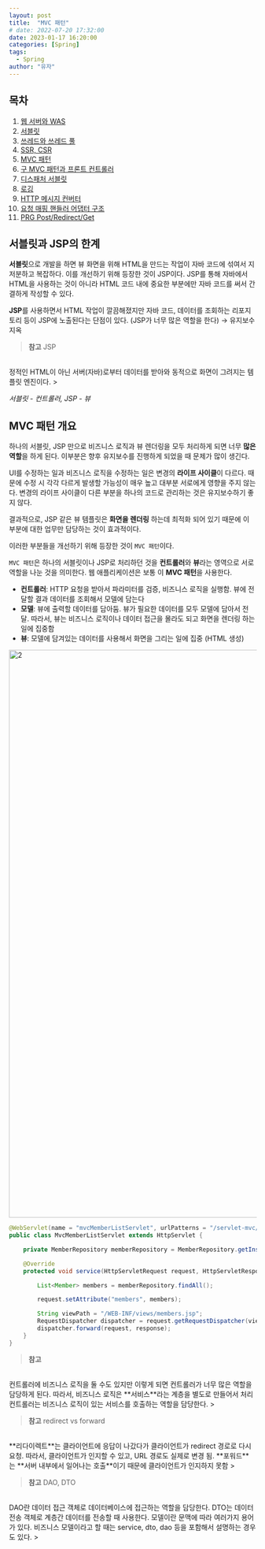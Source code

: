 ```yaml
---
layout: post
title:  "MVC 패턴"
# date: 2022-07-20 17:32:00
date: 2023-01-17 16:20:00
categories: [Spring]
tags:
  - Spring
author: "유자"
---
```


## 목차

1. [웹 서버와 WAS](https://yessm621.github.io/http/Web-WebServer-WAS/)
2. [서블릿](https://yessm621.github.io/spring/Spring-Servlet/)
3. [쓰레드와 쓰레드 풀](https://yessm621.github.io/spring/Spring-Thread/)
4. [SSR, CSR](https://yessm621.github.io/http/Web-SSR-CSR/)
5. [MVC 패턴](https://yessm621.github.io/spring/Spring-MVCPattern/)
6. [구 MVC 패턴과 프론트 컨트롤러](https://yessm621.github.io/spring/Spring-MVCPattern-FrontController/)
7. [디스패처 서블릿](https://yessm621.github.io/spring/Spring-DispatcherServlet/)
8. [로깅](https://yessm621.github.io/web/Spring-Logging/)
9. [HTTP 메시지 컨버터](https://yessm621.github.io/spring/Spring-HTTPMessageConverter/)
10. [요청 매핑 핸들러 어댑터 구조](https://yessm621.github.io/spring/Spring-RequestMappingHandlerAdapter/)
11. [PRG Post/Redirect/Get](https://yessm621.github.io/spring/Spring-PRG/)

## 서블릿과 JSP의 한계

**서블릿**으로 개발을 하면 뷰 화면을 위해 HTML을 만드는 작업이 자바 코드에 섞여서 지저분하고 복잡하다. 이를 개선하기 위해 등장한 것이 JSP이다. JSP를 통해 자바에서 HTML을 사용하는 것이 아니라 HTML 코드 내에 중요한 부분에만 자바 코드를 써서 간결하게 작성할 수 있다.

**JSP**를 사용하면서 HTML 작업이 깔끔해졌지만 자바 코드, 데이터를 조회하는 리포지토리 등이 JSP에 노출된다는 단점이 있다. (JSP가 너무 많은 역할을 한다) → 유지보수 지옥

> **참고** JSP
<br>
정적인 HTML이 아닌 서버(자바)로부터 데이터를 받아와 동적으로 화면이 그려지는 템플릿 엔진이다.
> 

*서블릿 - 컨트롤러, JSP - 뷰*

## MVC 패턴 개요

하나의 서블릿, JSP 만으로 비즈니스 로직과 뷰 렌더링을 모두 처리하게 되면 너무 **많은 역할**을 하게 된다. 이부분은 향후 유지보수를 진행하게 되었을 때 문제가 많이 생긴다.

UI를 수정하는 일과 비즈니스 로직을 수정하는 일은 변경의 **라이프 사이클**이 다르다. 때문에 수정 시 각각 다르게 발생할 가능성이 매우 높고 대부분 서로에게 영향을 주지 않는다. 변경의 라이프 사이클이 다른 부분을 하나의 코드로 관리하는 것은 유지보수하기 좋지 않다.

결과적으로, JSP 같은 뷰 템플릿은 **화면을 렌더링** 하는데 최적화 되어 있기 때문에 이 부분에 대한 업무만 담당하는 것이 효과적이다.

이러한 부분들을 개선하기 위해 등장한 것이 `MVC 패턴`이다.

`MVC 패턴`은 하나의 서블릿이나 JSP로 처리하던 것을 **컨트롤러**와 **뷰**라는 영역으로 서로 역할을 나눈 것을 의미한다. 웹 애플리케이션은 보통 이 **MVC 패턴**을 사용한다.

- **컨트롤러**: HTTP 요청을 받아서 파라미터를 검증, 비즈니스 로직을 실행함. 뷰에 전달할 결과 데이터를 조회해서 모델에 담는다
- **모델**: 뷰에 출력할 데이터를 담아둠. 뷰가 필요한 데이터를 모두 모델에 담아서 전달. 따라서, 뷰는 비즈니스 로직이나 데이터 접근을 몰라도 되고 화면을 렌더링 하는 일에 집중함
- **뷰**: 모델에 담겨있는 데이터를 사용해서 화면을 그리는 일에 집중 (HTML 생성)

<img width="1153" alt="2" src="https://user-images.githubusercontent.com/79130276/211141023-8adcebad-6c05-409e-abc2-38e189e89c38.png">

```java
@WebServlet(name = "mvcMemberListServlet", urlPatterns = "/servlet-mvc/members")
public class MvcMemberListServlet extends HttpServlet {

    private MemberRepository memberRepository = MemberRepository.getInstance();

    @Override
    protected void service(HttpServletRequest request, HttpServletResponse response) throws ServletException, IOException {

        List<Member> members = memberRepository.findAll();

        request.setAttribute("members", members);

        String viewPath = "/WEB-INF/views/members.jsp";
        RequestDispatcher dispatcher = request.getRequestDispatcher(viewPath);
        dispatcher.forward(request, response);
    }
}
```

> **참고**
<br>
컨트롤러에 비즈니스 로직을 둘 수도 있지만 이렇게 되면 컨트롤러가 너무 많은 역할을 담당하게 된다. 따라서, 비즈니스 로직은 **서비스**라는 계층을 별도로 만들어서 처리 컨트롤러는 비즈니스 로직이 있는 서비스를 호출하는 역할을 담당한다.
> 

> **참고** redirect vs forward
<br>
**리다이렉트**는 클라이언트에 응답이 나갔다가 클라이언트가 redirect 경로로 다시 요청. 따라서, 클라이언트가 인지할 수 있고, URL 경로도 실제로 변경 됨. **포워드**는 **서버 내부에서 일어나는 호출**이기 때문에 클라이언트가 인지하지 못함
> 

> **참고** DAO, DTO
<br>
DAO란 데이터 접근 객체로 데이터베이스에 접근하는 역할을 담당한다. 
DTO는 데이터 전송 객체로 계층간 데이터를 전송할 때 사용한다.
모델이란 문맥에 따라 여러가지 용어가 있다. 비즈니스 모델이라고 할 때는 service, dto, dao 등을 포함해서 설명하는 경우도 있다.
>